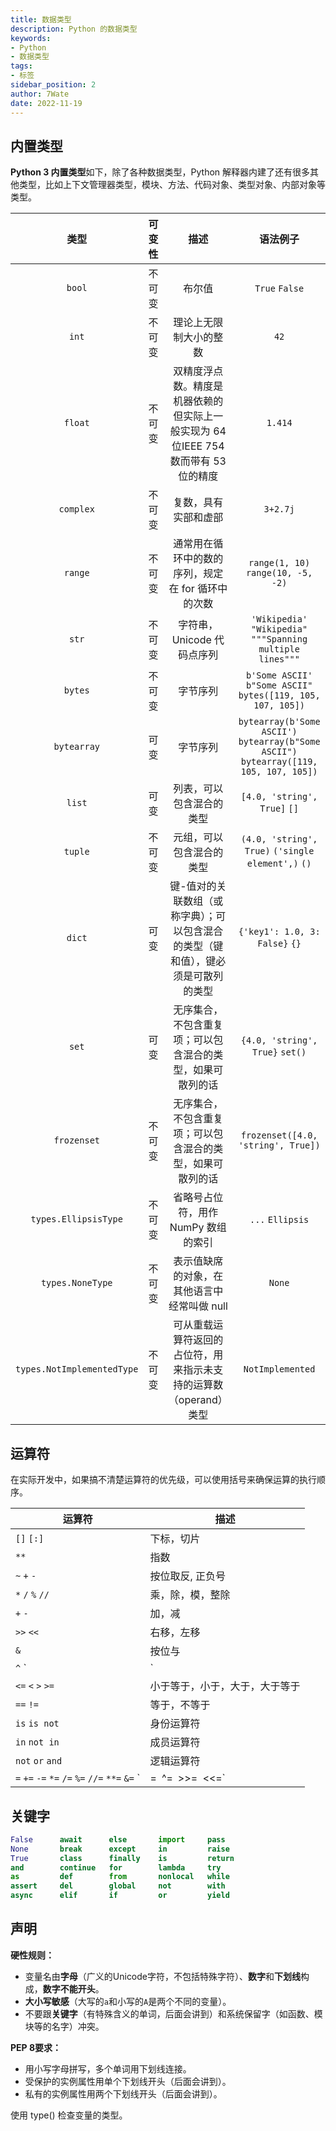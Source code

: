 ```yaml
---
title: 数据类型
description: Python 的数据类型
keywords:
- Python
- 数据类型
tags:
- 标签
sidebar_position: 2
author: 7Wate
date: 2022-11-19
---
```


## 内置类型

**Python 3 内置类型**如下，除了各种数据类型，Python 解释器内建了还有很多其他类型，比如上下文管理器类型，模块、方法、代码对象、类型对象、内部对象等类型。

|            类型            | 可变性 |                             描述                             |                           语法例子                           |
| :------------------------: | :----: | :----------------------------------------------------------: | :----------------------------------------------------------: |
|           `bool`           | 不可变 |                            布尔值                            |                        `True` `False`                        |
|           `int`            | 不可变 |                    理论上无限制大小的整数                    |                             `42`                             |
|          `float`           | 不可变 | 双精度浮点数。精度是机器依赖的但实际上一般实现为 64 位IEEE 754 数而带有 53 位的精度 |                           `1.414`                            |
|         `complex`          | 不可变 |                     复数，具有实部和虚部                     |                           `3+2.7j`                           |
|          `range`           | 不可变 |      通常用在循环中的数的序列，规定在 for 循环中的次数       |              `range(1, 10)` `range(10, -5, -2)`              |
|           `str`            | 不可变 |                  字符串，Unicode 代码点序列                  | `'Wikipedia'` `"Wikipedia"` `"""Spanning multiple lines"""` |
|          `bytes`           | 不可变 |                           字节序列                           | `b'Some ASCII'` `b"Some ASCII"` `bytes([119, 105, 107, 105])` |
|        `bytearray`         |  可变  |                           字节序列                           | `bytearray(b'Some ASCII')` `bytearray(b"Some ASCII")` `bytearray([119, 105, 107, 105])` |
|           `list`           |  可变  |                   列表，可以包含混合的类型                   |                 `[4.0, 'string', True]` `[]`                 |
|          `tuple`           | 不可变 |                   元组，可以包含混合的类型                   |      `(4.0, 'string', True)` `('single element',)` `()`      |
|           `dict`           |  可变  | 键-值对的关联数组（或称字典）；可以包含混合的类型（键和值），键必须是可散列的类型 |                `{'key1': 1.0, 3: False}` `{}`                |
|           `set`            |  可变  |  无序集合，不包含重复项；可以包含混合的类型，如果可散列的话  |               `{4.0, 'string', True}` `set()`                |
|        `frozenset`         | 不可变 |  无序集合，不包含重复项；可以包含混合的类型，如果可散列的话  |              `frozenset([4.0, 'string', True])`              |
|    `types.EllipsisType`    | 不可变 |             省略号占位符，用作 NumPy 数组的索引              |                       `...` `Ellipsis`                       |
|      `types.NoneType`      | 不可变 |         表示值缺席的对象，在其他语言中经常叫做 null          |                            `None`                            |
| `types.NotImplementedType` | 不可变 | 可从重载运算符返回的占位符，用来指示未支持的运算数（operand）类型 |                       `NotImplemented`                       |

## 运算符

在实际开发中，如果搞不清楚运算符的优先级，可以使用括号来确保运算的执行顺序。

| 运算符                                                       | 描述                           |
| ------------------------------------------------------------ | ------------------------------ |
| `[]` `[:]`                                                   | 下标，切片                     |
| `**`                                                         | 指数                           |
| `~` `+` `-`                                                  | 按位取反, 正负号               |
| `*` `/` `%` `//`                                             | 乘，除，模，整除               |
| `+` `-`                                                      | 加，减                         |
| `>>` `<<`                                                    | 右移，左移                     |
| `&`                                                          | 按位与                         |
| `^` `|`                                                      | 按位异或，按位或               |
| `<=` `<` `>` `>=`                                            | 小于等于，小于，大于，大于等于 |
| `==` `!=`                                                    | 等于，不等于                   |
| `is` `is not`                                                | 身份运算符                     |
| `in` `not in`                                                | 成员运算符                     |
| `not` `or` `and`                                             | 逻辑运算符                     |
| `=` `+=` `-=` `*=` `/=` `%=` `//=` `**=` `&=` `| =` `^=` `>>=` `<<=` |                                |

## 关键字

```python
False      await      else       import     pass
None       break      except     in         raise
True       class      finally    is         return
and        continue   for        lambda     try
as         def        from       nonlocal   while
assert     del        global     not        with
async      elif       if         or         yield
```

## 声明

**硬性规则：**

- 变量名由**字母**（广义的Unicode字符，不包括特殊字符）、**数字**和**下划线**构成，**数字不能开头**。
- **大小写敏感**（大写的`a`和小写的`A`是两个不同的变量）。
- 不要跟**关键字**（有特殊含义的单词，后面会讲到）和系统保留字（如函数、模块等的名字）冲突。

**PEP 8要求：**

- 用小写字母拼写，多个单词用下划线连接。
- 受保护的实例属性用单个下划线开头（后面会讲到）。
- 私有的实例属性用两个下划线开头（后面会讲到）。

使用 type() 检查变量的类型。
